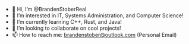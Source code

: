 - 👋 Hi, I’m @BrandenStoberReal
- 👀 I’m interested in IT, Systems Administration, and Computer Science!
- 🌱 I’m currently learning C++, Rust, and Java!
- 💞️ I’m looking to collaborate on cool projects!
- 📫 How to reach me: brandenstober@outlook.com (Personal Email)

<!---
BrandenStoberReal/BrandenStoberReal is a ✨ special ✨ repository because its `README.md` (this file) appears on your GitHub profile.
You can click the Preview link to take a look at your changes.
--->
